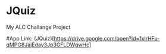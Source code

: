 # JQuiz
My ALC Challange Project

#App Link:  (JQuiz)[https://drive.google.com/open?id=1xlrHFu-qMPG8JajEday3Jp3GFLDWgwHc]
